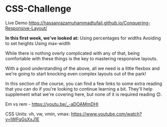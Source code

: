 # CSS-Challenge

Live Demo https://hassanrazamuhammadtufail.github.io/Conquering-Responsive-Layout/


<strong>In this first week, we've looked at:</strong>
Using percentages for widths
Avoiding to set heights
Using max-width

While there is nothing overly complicated with any of that, being comfortable with these things is the key to mastering responsive layouts.

With a good understanding of the above, all we need is a little flexbox and we're going to start knocking even complex layouts out of the park!

In this section of the course, you can find a few links to some extra reading that you can do if you're looking to continue learning a bit. They'll help supplement what we're covering here, but none of it is required reading 😊.

Em vs rem - https://youtu.be/_-aDOAMmDHI

CSS Units: vh, vw, vmin, vmax: https://www.youtube.com/watch?v=IWFqGsXxJ1E